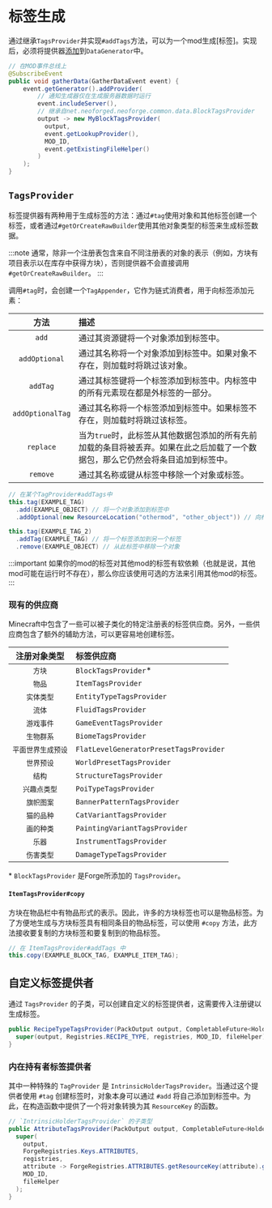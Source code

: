 标签生成
======

通过继承`TagsProvider`并实现`#addTags`方法，可以为一个mod生成[标签]。实现后，必须将提供器[添加][datagen]到`DataGenerator`中。

```java
// 在MOD事件总线上
@SubscribeEvent
public void gatherData(GatherDataEvent event) {
    event.getGenerator().addProvider(
        // 通知生成器仅在生成服务器数据时运行
        event.includeServer(),
        // 继承自net.neoforged.neoforge.common.data.BlockTagsProvider
        output -> new MyBlockTagsProvider(
          output,
          event.getLookupProvider(),
          MOD_ID,
          event.getExistingFileHelper()
        )
    );
}
```

`TagsProvider`
--------------

标签提供器有两种用于生成标签的方法：通过`#tag`使用对象和其他标签创建一个标签，或者通过`#getOrCreateRawBuilder`使用其他对象类型的标签来生成标签数据。

:::note
通常，除非一个注册表包含来自不同注册表的对象的表示（例如，方块有项目表示以在库存中获得方块），否则提供器不会直接调用`#getOrCreateRawBuilder`。
:::

调用`#tag`时，会创建一个`TagAppender`，它作为链式消费者，用于向标签添加元素：

方法               | 描述
:---:              | :---
`add`              | 通过其资源键将一个对象添加到标签中。
`addOptional`      | 通过其名称将一个对象添加到标签中。如果对象不存在，则加载时将跳过该对象。
`addTag`           | 通过其标签键将一个标签添加到标签中。内标签中的所有元素现在都是外标签的一部分。
`addOptionalTag`   | 通过其名称将一个标签添加到标签中。如果标签不存在，则加载时将跳过该标签。
`replace`          | 当为`true`时，此标签从其他数据包添加的所有先前加载的条目将被丢弃。如果在此之后加载了一个数据包，那么它仍然会将条目追加到标签中。
`remove`           | 通过其名称或键从标签中移除一个对象或标签。

```java
// 在某个TagProvider#addTags中
this.tag(EXAMPLE_TAG)
  .add(EXAMPLE_OBJECT) // 将一个对象添加到标签中
  .addOptional(new ResourceLocation("othermod", "other_object")) // 向标签添加来自其他mod的对象

this.tag(EXAMPLE_TAG_2)
  .addTag(EXAMPLE_TAG) // 将一个标签添加到另一个标签
  .remove(EXAMPLE_OBJECT) // 从此标签中移除一个对象
```

:::important
如果你的mod的标签对其他mod的标签有软依赖（也就是说，其他mod可能在运行时不存在），那么你应该使用可选的方法来引用其他mod的标签。
:::

### 现有的供应商

Minecraft中包含了一些可以被子类化的特定注册表的标签供应商。另外，一些供应商包含了额外的辅助方法，可以更容易地创建标签。

注册对象类型             | 标签供应商
:---:                        | :---
`方块`                      | `BlockTagsProvider`\*
`物品`                       | `ItemTagsProvider`
`实体类型`                   | `EntityTypeTagsProvider`
`流体`                       | `FluidTagsProvider`
`游戏事件`                   | `GameEventTagsProvider`
`生物群系`                   | `BiomeTagsProvider`
`平面世界生成预设`   | `FlatLevelGeneratorPresetTagsProvider`
`世界预设`                 | `WorldPresetTagsProvider`
`结构`                       | `StructureTagsProvider`
`兴趣点类型`              | `PoiTypeTagsProvider`
`旗帜图案`                  | `BannerPatternTagsProvider`
`猫的品种`                  | `CatVariantTagsProvider`
`画的种类`                  | `PaintingVariantTagsProvider`
`乐器`                       | `InstrumentTagsProvider`
`伤害类型`                  | `DamageTypeTagsProvider`

\* `BlockTagsProvider` 是Forge所添加的 `TagsProvider`。

#### `ItemTagsProvider#copy`

方块在物品栏中有物品形式的表示。因此，许多的方块标签也可以是物品标签。为了方便地生成与方块标签具有相同条目的物品标签，可以使用 `#copy` 方法，此方法接收要复制的方块标签和要复制到的物品标签。

```java
// 在 ItemTagsProvider#addTags 中
this.copy(EXAMPLE_BLOCK_TAG, EXAMPLE_ITEM_TAG);
```

自定义标签提供者
--------------------

通过 `TagsProvider` 的子类，可以创建自定义的标签提供者，这需要传入注册键以生成标签。

```java
public RecipeTypeTagsProvider(PackOutput output, CompletableFuture<HolderLookup.Provider> registries, ExistingFileHelper fileHelper) {
  super(output, Registries.RECIPE_TYPE, registries, MOD_ID, fileHelper);
}
```

### 内在持有者标签提供者

其中一种特殊的 `TagProvider` 是 `IntrinsicHolderTagsProvider`。当通过这个提供者使用 `#tag` 创建标签时，对象本身可以通过 `#add` 将自己添加到标签中。为此，在构造函数中提供了一个将对象转换为其 `ResourceKey` 的函数。

```java
// `IntrinsicHolderTagsProvider` 的子类型
public AttributeTagsProvider(PackOutput output, CompletableFuture<HolderLookup.Provider> registries, ExistingFileHelper fileHelper) {
  super(
    output,
    ForgeRegistries.Keys.ATTRIBUTES,
    registries,
    attribute -> ForgeRegistries.ATTRIBUTES.getResourceKey(attribute).get(),
    MOD_ID,
    fileHelper
  );
}
```

[tags]: ../../resources/server/tags.md
[datagen]: ../index.md#data-providers
[custom]: ../../concepts/registries.md#custom-registries
